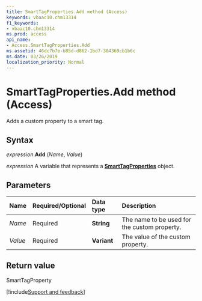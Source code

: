 ```yaml
---
title: SmartTagProperties.Add method (Access)
keywords: vbaac10.chm13314
f1_keywords:
- vbaac10.chm13314
ms.prod: access
api_name:
- Access.SmartTagProperties.Add
ms.assetid: 46dc7b7e-b85d-d862-1bd7-304369cb1b6c
ms.date: 03/26/2019
localization_priority: Normal
---
```



# SmartTagProperties.Add method (Access)

Adds a custom property to a smart tag.


## Syntax

_expression_.**Add** (_Name_, _Value_)

_expression_ A variable that represents a **[SmartTagProperties](Access.SmartTagProperties.md)** object.


## Parameters

|Name|Required/Optional|Data type|Description|
|:-----|:-----|:-----|:-----|
| _Name_|Required|**String**|The name to be used for the custom property.|
| _Value_|Required|**Variant**|The value of the custom property.|

## Return value

SmartTagProperty



[!include[Support and feedback](~/includes/feedback-boilerplate.md)]